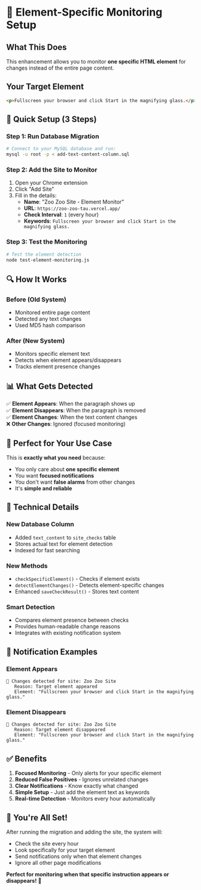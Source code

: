 # 🎯 Element-Specific Monitoring Setup

## **What This Does**
This enhancement allows you to monitor **one specific HTML element** for changes instead of the entire page content.

## **Your Target Element**
```html
<p>Fullscreen your browser and click Start in the magnifying glass.</p>
```

## **🚀 Quick Setup (3 Steps)**

### **Step 1: Run Database Migration**
```bash
# Connect to your MySQL database and run:
mysql -u root -p < add-text-content-column.sql
```

### **Step 2: Add the Site to Monitor**
1. Open your Chrome extension
2. Click "Add Site"
3. Fill in the details:
   - **Name**: "Zoo Zoo Site - Element Monitor"
   - **URL**: `https://zoo-zoo-tau.vercel.app/`
   - **Check Interval**: `1` (every hour)
   - **Keywords**: `Fullscreen your browser and click Start in the magnifying glass.`

### **Step 3: Test the Monitoring**
```bash
# Test the element detection
node test-element-monitoring.js
```

## **🔍 How It Works**

### **Before (Old System)**
- Monitored entire page content
- Detected any text changes
- Used MD5 hash comparison

### **After (New System)**
- Monitors specific element text
- Detects when element appears/disappears
- Tracks element presence changes

## **📊 What Gets Detected**

✅ **Element Appears**: When the paragraph shows up  
✅ **Element Disappears**: When the paragraph is removed  
✅ **Element Changes**: When the text content changes  
❌ **Other Changes**: Ignored (focused monitoring)  

## **🎯 Perfect for Your Use Case**

This is **exactly what you need** because:
- You only care about **one specific element**
- You want **focused notifications**
- You don't want **false alarms** from other changes
- It's **simple and reliable**

## **🔧 Technical Details**

### **New Database Column**
- Added `text_content` to `site_checks` table
- Stores actual text for element detection
- Indexed for fast searching

### **New Methods**
- `checkSpecificElement()` - Checks if element exists
- `detectElementChanges()` - Detects element-specific changes
- Enhanced `saveCheckResult()` - Stores text content

### **Smart Detection**
- Compares element presence between checks
- Provides human-readable change reasons
- Integrates with existing notification system

## **🚨 Notification Examples**

### **Element Appears**
```
🔄 Changes detected for site: Zoo Zoo Site
   Reason: Target element appeared
   Element: "Fullscreen your browser and click Start in the magnifying glass."
```

### **Element Disappears**
```
🔄 Changes detected for site: Zoo Zoo Site
   Reason: Target element disappeared
   Element: "Fullscreen your browser and click Start in the magnifying glass."
```

## **✅ Benefits**

1. **Focused Monitoring** - Only alerts for your specific element
2. **Reduced False Positives** - Ignores unrelated changes
3. **Clear Notifications** - Know exactly what changed
4. **Simple Setup** - Just add the element text as keywords
5. **Real-time Detection** - Monitors every hour automatically

## **🎉 You're All Set!**

After running the migration and adding the site, the system will:
- Check the site every hour
- Look specifically for your target element
- Send notifications only when that element changes
- Ignore all other page modifications

**Perfect for monitoring when that specific instruction appears or disappears!** 🎯
